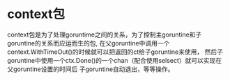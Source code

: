 # context包

context包是为了处理goruntime之间的关系，为了控制主goruntine和子goruntine的关系而应运而生的包,
在父goruntine中调用一个context.WithTimeOut()的时候就可以把返回的ct给子goruntine来使用，
然后子goruntine中使用一个ctx.Done()的一个chan（配合使用selsect）就可以实现在父goruntine设置的时间后
子goruntine自动退出，等等操作。
